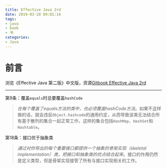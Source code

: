 ```yaml
---
title: Effective Java 2rd
date: 2019-03-28 09:01:14
tags:
- java
- book
- 书
categories:
- Java
---
```


# 前言

浏览《Effective Java 第二版》中文版，资源[Gitbook Effective Java 2rd](https://zhengyq.gitbooks.io/effective-java-2/content/chapter1.html)

---

第9条：覆盖`equals`时总要覆盖`hashCode`

> *在每个覆盖了equals方法的类中，也必须覆盖hashCode方法*。如果不这样做的话，就会违反`Object.hashcode`的通用约定，从而导致该类无法结合所有基于散列的集合一起正常工作，这样的集合包括`HashMap`、`HashSet`和`Hashtable`。



第18条：接口优于抽象类

> *通过对你导出的每个重要接口都提供一个抽象的骨架实现（skeletal implementation）类，把接口和抽象类的优点结合起来*。接口的作用仍然是定义类型，但是骨架实现接管了所有与接口实现相关的工作。